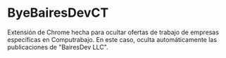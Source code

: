# ByeBairesDevCT
Extensión de Chrome hecha para ocultar ofertas de trabajo de empresas específicas en Computrabajo. En este caso, oculta automáticamente las publicaciones de "BairesDev LLC".
